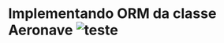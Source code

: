 # Implementando ORM da classe Aeronave ![teste](https://github.com/user-attachments/assets/0ef42c6f-0a69-437f-9340-f054024b4553)
